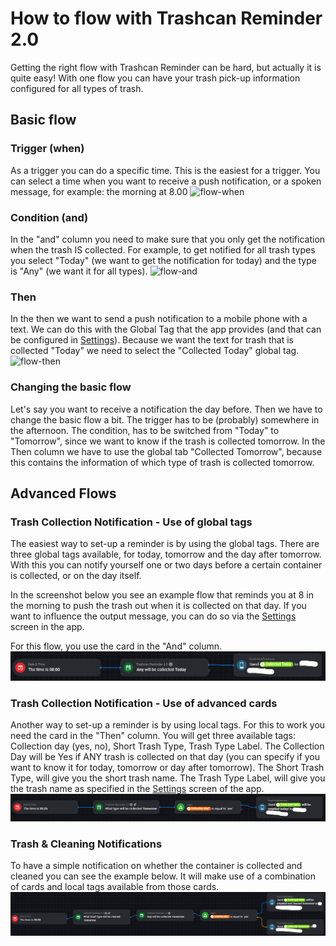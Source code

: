 # How to flow with Trashcan Reminder 2.0
Getting the right flow with Trashcan Reminder can be hard, but actually it is quite easy! With one flow you can have your trash pick-up information configured for all types of trash.

## Basic flow
### Trigger (when)
As a trigger you can do a specific time. This is the easiest for a trigger. You can select a time when you want to receive a push notification, or a spoken message, for example: the morning at 8.00
![flow-when](assets/flow-when.jpg)

### Condition (and)
In the "and" column you need to make sure that you only get the notification when the trash IS collected. For example, to get notified for all trash types you select "Today" (we want to get the notification for today) and the type is "Any" (we want it for all types).
![flow-and](assets/flow-and.jpg)

### Then
In the then we want to send a push notification to a mobile phone with a text. We can do this with the Global Tag that the app provides (and that can be configured in [Settings](settings.md)). Because we want the text for trash that is collected "Today" we need to select the "Collected Today" global tag.
![flow-then](assets/flow-then.jpg)

### Changing the basic flow
Let's say you want to receive a notification the day before. Then we have to change the basic flow a bit. The trigger has to be (probably) somewhere in the afternoon. The condition, has to be switched from "Today" to "Tomorrow", since we want to know if the trash is collected tomorrow. In the Then column we have to use the global tab "Collected Tomorrow", because this contains the information of which type of trash is collected tomorrow.

## Advanced Flows
### Trash Collection Notification - Use of global tags
The easiest way to set-up a reminder is by using the global tags. There are three global tags available, for today, tomorrow and the day after tomorrow.
With this you can notify yourself one or two days before a certain container is collected, or on the day itself.

In the screenshot below you see an example flow that reminds you at 8 in the morning to push the trash out when it is collected on that day.
If you want to influence the output message, you can do so via the [Settings](settings.md) screen in the app.

For this flow, you use the card in the "And" column.
![advanced-flow-basic](assets/advanced-flow-basic.png)

### Trash Collection Notification - Use of advanced cards
Another way to set-up a reminder is by using local tags. For this to work you need the card in the "Then" column.
You will get three available tags: Collection day (yes, no), Short Trash Type, Trash Type Label.
The Collection Day will be Yes if ANY trash is collected on that day (you can specify if you want to know it for today, tomorrow or day after tomorrow).
The Short Trash Type, will give you the short trash name.
The Trash Type Label, will give you the trash name as specified in the [Settings](settings.md) screen of the app.
![advanced-flow-local-labels](assets/advanced-flow-local-labels.png)

### Trash & Cleaning Notifications
To have a simple notification on whether the container is collected and cleaned you can see the example below.
It will make use of a combination of cards and local tags available from those cards.
![advanced-flow-with-cleaning](assets/advanced-flow-with-cleaning.png)